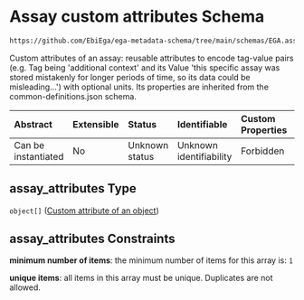 # Assay custom attributes Schema

```txt
https://github.com/EbiEga/ega-metadata-schema/tree/main/schemas/EGA.assay.json#/properties/assay_attributes
```

Custom attributes of an assay: reusable attributes to encode tag-value pairs (e.g. Tag being 'additional context' and its Value 'this specific assay was stored mistakenly for longer periods of time, so its data could be misleading...') with optional units. Its properties are inherited from the common-definitions.json schema.

| Abstract            | Extensible | Status         | Identifiable            | Custom Properties | Additional Properties | Access Restrictions | Defined In                                                                 |
| :------------------ | :--------- | :------------- | :---------------------- | :---------------- | :-------------------- | :------------------ | :------------------------------------------------------------------------- |
| Can be instantiated | No         | Unknown status | Unknown identifiability | Forbidden         | Forbidden             | none                | [EGA.assay.json\*](../../../schemas/EGA.assay.json "open original schema") |

## assay\_attributes Type

`object[]` ([Custom attribute of an object](ega-12-definitions-custom-attribute-of-an-object.md))

## assay\_attributes Constraints

**minimum number of items**: the minimum number of items for this array is: `1`

**unique items**: all items in this array must be unique. Duplicates are not allowed.
